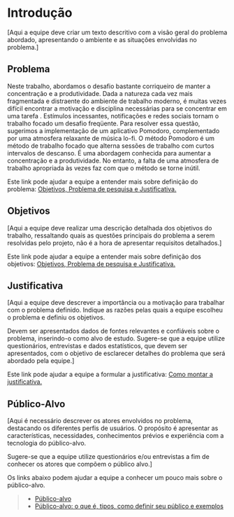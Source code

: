 # Introdução

[Aqui a equipe deve criar um texto descritivo com a visão geral do problema abordado, apresentando o ambiente e as situações envolvidas no problema.]

## Problema

Neste trabalho, abordamos o desafio bastante corriqueiro de manter a concentração e a produtividade. Dada a natureza cada vez mais fragmentada e distraente do ambiente de trabalho moderno, é muitas vezes difícil encontrar a motivação e disciplina necessárias para se concentrar em uma tarefa . Estímulos incessantes, notificações e redes sociais tornam o trabalho focado um desafio freqüente. Para resolver essa questão, sugerimos a implementação de um aplicativo Pomodoro, complementado por uma atmosfera relaxante de música lo-fi. O método Pomodoro é um método de trabalho focado que alterna sessões de trabalho com curtos intervalos de descanso. É uma abordagem conhecida para aumentar a concentração e a produtividade. No entanto, a falta de uma atmosfera de trabalho apropriada às vezes faz com que o método se torne inútil.

Este link pode ajudar a equipe a entender mais sobre definição do problema: [Objetivos, Problema de pesquisa e Justificativa.](https://medium.com/@versioparole/objetivos-problema-de-pesquisa-e-justificativa-c98c8233b9c3)


## Objetivos

[Aqui a equipe deve realizar uma descrição detalhada dos objetivos do trabalho, ressaltando quais as questões principais do problema a serem resolvidas pelo projeto, não é a hora de apresentar requisitos detalhados.]
 
Este link pode ajudar a equipe a entender mais sobre definição dos objetivos: [Objetivos, Problema de pesquisa e Justificativa.](https://medium.com/@versioparole/objetivos-problema-de-pesquisa-e-justificativa-c98c8233b9c3)

## Justificativa

[Aqui a equipe deve descrever a importância ou a motivação para trabalhar com o problema definido. Indique as razões pelas quais a equipe escolheu o problema e definiu os objetivos.

Devem ser apresentados dados de fontes relevantes e confiáveis sobre o problema, inserindo-o como alvo de estudo. Sugere-se que a equipe utilize questionários, entrevistas e dados estatísticos, que devem ser apresentados, com o objetivo de esclarecer detalhes do problema que será abordado pela equipe.]

Este link pode ajudar a equipe a formular a justificativa: [Como montar a justificativa.](https://guiadamonografia.com.br/como-montar-justificativa-do-tcc/)

## Público-Alvo

[Aqui é necessário descrever os atores envolvidos no problema, destacando os diferentes perfis de usuários. O propósito é apresentar as características, necessidades, conhecimentos prévios e experiência com a tecnologia do público-alvo.

Sugere-se que a equipe utilize questionários e/ou entrevistas a fim de conhecer os atores que compõem o público alvo.]

Os links abaixo podem ajudar a equipe a conhecer um pouco mais sobre o público-alvo. 

> - [Público-alvo](https://blog.hotmart.com/pt-br/publico-alvo/)
> - [Público-alvo: o que é, tipos, como definir seu público e exemplos](https://klickpages.com.br/blog/publico-alvo-o-que-e/)

